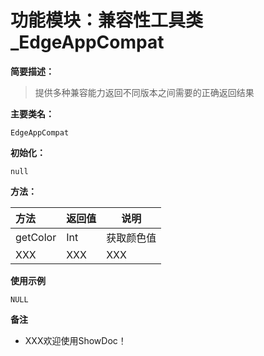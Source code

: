 # 功能模块：兼容性工具类_EdgeAppCompat

**简要描述：**
> 提供多种兼容能力返回不同版本之间需要的正确返回结果

**主要类名：**
```
EdgeAppCompat
```

**初始化：**
```
null
```

**方法：**

|方法|返回值|说明|
|:----    |-----   |-----   |
|getColor |Int|获取颜色值|
|XXX |XXX|XXX|

 **使用示例**
```
NULL
```


 **备注**
- XXX欢迎使用ShowDoc！